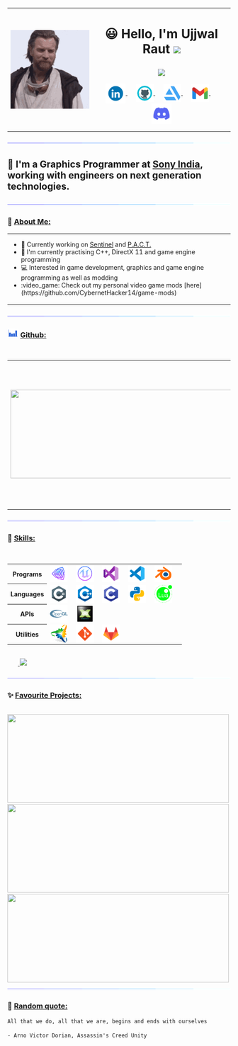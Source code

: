 <table>
  <tr>
    <td><img align="left" src="images/hello-there.gif" /></td>
    <td>
      <h1>
      <p align = "center">
      😃 Hello, I'm Ujjwal Raut <img src="https://media.giphy.com/media/hvRJCLFzcasrR4ia7z/giphy.gif" width="28">
      </p>
      </h1>
      <p align = "center">
        <img src = "https://readme-typing-svg.herokuapp.com?color=6AF700&center=true&vCenter=true&width=500&lines=Graphics+Programmer+at+Sony+India;3+years+of+experience">
      </p>
      <p align = "center">
      <a href="https://www.linkedin.com/in/ujjwal-raut-cybernethacker14/">
        <img align="center" alt="UjjwalRaut|LinkedIn" width="45px" src="images/linkedin.gif" />
      </a>&nbsp;&nbsp;&nbsp;&nbsp;
      <a href="https://github.com/CybernetHacker14/">
        <img align="center" alt="UjjwalRaut|GitHub" width="40px" src="images/github.png" />
      </a>&nbsp;&nbsp;&nbsp;&nbsp;
      <a href="https://cybernethacker14.artstation.com/">
        <img align="center" alt="UjjwalRaut|ArtStation" width="40px" src="images/artstation.png" />
      </a>&nbsp;&nbsp;&nbsp;&nbsp;
      <a href="mailto:ujjwalraut.14@gmail.com">
        <img align="center" alt="UjjwalRaut|Gmail" width="40px" src="images/gmail.png" />
      </a>&nbsp;&nbsp;&nbsp;&nbsp;
      <img align="center" title="CybernetHacker14#1420" alt="UjjwalRaut|Discord" width="46px" src="images/discord.gif" />
      </p>
    </td>
  </tr>
</table>

<img src="images/line.gif">

## 🏢 I'm a Graphics Programmer at [Sony India](https://www.sonyindiasoftware.co.in/), working with engineers on next generation technologies.

<img src="images/line.gif">

### 👔 <ins>About Me:</ins>

<table>
  <tr>
    <td>
      <ul>
        <li>🔭 Currently working on <a href="https://github.com/CybernetHacker14/Sentinel">Sentinel</a> and <a href="https://github.com/CybernetHacker14/PACT">P.A.C.T.</a></li>
        <li>🌱 I'm currently practising C++, DirectX 11 and game engine programming</li>
        <li>💻 Interested in game development, graphics and game engine programming as well as modding</li>
        <li>:video_game: Check out my personal video game mods [here](https://github.com/CybernetHacker14/game-mods)</li>
      </ul>
    </td>
  </tr>
</table>

<img src="images/line.gif">

### <img src="images/stats.gif" width="25px" height="20px"> <ins>Github:</ins>

<br/>
<table>
  <tr>
    <td>
      <p align = "left">
        <a href = "https://github.com/CybernetHacker14">
          <img width = "500em" height = "200em" src = "https://cybernethacker14-github-readme-stats.vercel.app/api?username=CybernetHacker14&show_icons=true&include_all_commit=true&count_private=true&theme=radical"/>
        </a>
      </p>
    </td>
    <td>
      <p align = "left">
        <a href = "https://github.com/CybernetHacker14">
          <img width = "500em" height = "300em" src = "https://github-trophies-wheat.vercel.app/?username=CybernetHacker14&theme=radical&column=4"/>
        </a>
      </p>
    </td>
  </tr>
</table>

<img src="images/line.gif">

### 🔧 <ins>Skills:</ins>

<br/>
<p>
<table>
  <tr>
    <th><center>Programs</center></th>
    <td>
      <img align="center" alt="UjjwalRaut|Unity" width="40px" src="images/unity.png"/>&nbsp;&nbsp;&nbsp;&nbsp;
      <img align="center" alt="UjjwalRaut|UE" width="40px" src="images/ue.png"/>&nbsp;&nbsp;&nbsp;&nbsp;
      <img align="center" alt="UjjwalRaut|VS" width="40px" src="images/visualstudio.png"/>&nbsp;&nbsp;&nbsp;&nbsp;
      <img align="center" alt="UjjwalRaut|VSCode" width="40px" src="images/vscode.png"/>&nbsp;&nbsp;&nbsp;&nbsp;
      <img align="center" alt="UjjwalRaut|Blender" width="40px" src="images/blender.png"/>&nbsp;&nbsp;&nbsp;&nbsp;
    </td>
  </tr>
  <tr>
    <th><center>Languages</center></th>
    <td>
      <img align="center" alt="UjjwalRaut|C#" width="40px" src="images/csharp.png"/>&nbsp;&nbsp;&nbsp;&nbsp;
      <img align="center" alt="UjjwalRaut|C++" width="40px" src="images/cpp.png"/>&nbsp;&nbsp;&nbsp;&nbsp;
      <img align="center" alt="UjjwalRaut|C" width="40px" src="images/c.png"/>&nbsp;&nbsp;&nbsp;&nbsp;
      <img align="center" alt="UjjwalRaut|Python" width="40px" src="images/python.png"/>&nbsp;&nbsp;&nbsp;&nbsp;
      <img align="center" alt="UjjwalRaut|Lua" width="40px" src="images/lua.png"/>&nbsp;&nbsp;&nbsp;&nbsp;
    </td>
  </tr>
  <tr>
    <th><center>APIs</center></th>
    <td>
      <img align="center" alt="UjjwalRaut|OpenGL" width="40px" src="images/opengl.png"/>&nbsp;&nbsp;&nbsp;&nbsp;
      <img align="center" alt="UjjwalRaut|DX11" width="40px" src="images/dx11.png"/>&nbsp;&nbsp;&nbsp;&nbsp;
    </td>
  </tr>
  <tr>
    <th><center>Utilities</center></th>
    <td>
      <img align="center" alt="UjjwalRaut|Premake" width="40px" src="images/premake.png"/>&nbsp;&nbsp;&nbsp;&nbsp;
      <img align="center" alt="UjjwalRaut|Git" width="40px" src="images/git.png"/>&nbsp;&nbsp;&nbsp;&nbsp;
      <img align="center" alt="UjjwalRaut|GitLab" width="40px" src="images/gitlab.png"/>&nbsp;&nbsp;&nbsp;&nbsp;
    </td>
  </tr>
</table>
</p>

<p align = "left">
  <br/>
  &nbsp;&nbsp;&nbsp;&nbsp;&nbsp;&nbsp;<a href = "https://github.com/CybernetHacker14">
    <img height = "200em" src = "https://cybernethacker14-github-readme-stats.vercel.app/api/top-langs/?username=CybernetHacker14&layout=compact&langs_count=8&theme=radical"/>
  </a>
</p>

<img src="images/line.gif">

### ✨ <ins>Favourite Projects:</ins>

<br/>
<a href = "https://github.com/CybernetHacker14/Sentinel">
  <img width = "500px" height = "200px" src = "https://cybernethacker14-github-readme-stats.vercel.app/api/pin/?username=CybernetHacker14&repo=Sentinel&theme=radical"/>
</a>
<br/>
<a href = "https://github.com/CybernetHacker14/Ghost-Engine">
  <img width = "500px" height = "200px" src = "https://cybernethacker14-github-readme-stats.vercel.app/api/pin/?username=CybernetHacker14&repo=Ghost-Engine&theme=radical"/>
</a>
<br/>
<a href = "https://github.com/CybernetHacker14/PACT">
  <img width = "500em" height = "200px" src = "https://cybernethacker14-github-readme-stats.vercel.app/api/pin/?username=CybernetHacker14&repo=PACT&theme=radical"/>
</a>

<img src="images/line.gif">

### :thought_balloon: <ins>Random quote:</ins>

```
All that we do, all that we are, begins and ends with ourselves

- Arno Victor Dorian, Assassin's Creed Unity
```
